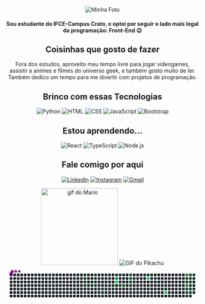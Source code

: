 <div align="center">
  <img src="https://github.com/VitoriaPio/VitoriaPio/assets/81269768/083f3dae-579a-4713-8f98-972304a312d0" alt="Minha Foto">

  <h4>Sou estudante do IFCE-Campus Crato, e optei por seguir o lado mais legal da programação: Front-End 😉</h4>

  <h2>Coisinhas que gosto de fazer</h2>
Fora dos estudos, aproveito meu tempo livre para jogar videogames, assistir a animes e filmes do universo geek, e também gosto muito de ler. Também dedico um tempo para me divertir com projetos de programação.

  <h2>Brinco com essas Tecnologias</h2>
  <p>
    <img src="https://img.shields.io/badge/Python-14354C?style=for-the-badge&logo=python&logoColor=white" alt="Python">
    <img src="https://img.shields.io/badge/HTML5-E34F26?style=for-the-badge&logo=html5&logoColor=white" alt="HTML">
    <img src="https://img.shields.io/badge/CSS3-1572B6?style=for-the-badge&logo=css3&logoColor=white" alt="CSS">
    <img src="https://img.shields.io/badge/JavaScript-F7DF1E?style=for-the-badge&logo=javascript&logoColor=black" alt="JavaScript">
    <img src="https://img.shields.io/badge/Bootstrap-563D7C?style=for-the-badge&logo=bootstrap&logoColor=white" alt="Bootstrap">
  </p>

  <h2>Estou aprendendo...</h2>
  <p>
    <img src="https://img.shields.io/badge/React-20232A?style=for-the-badge&logo=react&logoColor=61DAFB" alt="React">
    <img src="https://img.shields.io/badge/TypeScript-007ACC?style=for-the-badge&logo=typescript&logoColor=white" alt="TypeScript">
    <img src="https://img.shields.io/badge/Node.js-43853D?style=for-the-badge&logo=node.js&logoColor=white" alt="Node.js">
  </p>

  <h2>Fale comigo por aqui</h2>
  <p>
    <a href="https://www.linkedin.com/in/vitoriapio"><img src="https://img.shields.io/badge/linkedin-0A66C2?style=for-the-badge&logo=linkedin&logoColor=white" alt="LinkedIn"></a>
    <a href="https://www.instagram.com/a.piio_"><img src="https://img.shields.io/badge/Instagram-E4405F?style=for-the-badge&logo=instagram&logoColor=white" alt="Instagram"></a>
    <a href="mailto:pio.vitoria156@gmail.com"><img src="https://img.shields.io/badge/Gmail-D14836?style=for-the-badge&logo=gmail&logoColor=white" alt="Gmail"></a>
  </p>
  
  <img src="https://i.pinimg.com/originals/56/79/a5/5679a551fa9155ab2513d0c1e0e2bb0f.gif" alt= "gif do Mario" style="widht=200px; height:200px">
  <img src="https://github.com/VitoriaPio/VitoriaPio/assets/81269768/5070c215-d5d3-4ffe-969f-8bec6deb55ce" alt="GIF do Pikachu">
</div>
<svg viewBox="-16 -32 880 192" width="880" height="192" xmlns="http://www.w3.org/2000/svg"><desc>Generated with https://github.com/Platane/snk</desc><style>:root{--cb:#1b1f230a;--cs:purple;--ce:#161b22;--c0:#161b22;--c1:#01311f;--c2:#034525;--c3:#0f6d31;--c4:#00c647}.c{shape-rendering:geometricPrecision;fill:var(--ce);stroke-width:1px;stroke:var(--cb);animation:none 28900ms linear infinite;width:12px;height:12px}@keyframes c0{33.9%{fill:var(--c1)}33.92%,100%{fill:var(--ce)}}.c.c0{fill:var(--c1);animation-name:c0}@keyframes c1{30.09%{fill:var(--c1)}30.11%,100%{fill:var(--ce)}}.c.c1{fill:var(--c1);animation-name:c1}@keyframes c2{31.13%{fill:var(--c1)}31.15%,100%{fill:var(--ce)}}.c.c2{fill:var(--c1);animation-name:c2}@keyframes c3{7.6%{fill:var(--c1)}7.62%,100%{fill:var(--ce)}}.c.c3{fill:var(--c1);animation-name:c3}@keyframes c4{7.95%{fill:var(--c1)}7.97%,100%{fill:var(--ce)}}.c.c4{fill:var(--c1);animation-name:c4}@keyframes c5{8.29%{fill:var(--c1)}8.31%,100%{fill:var(--ce)}}.c.c5{fill:var(--c1);animation-name:c5}@keyframes c6{8.64%{fill:var(--c1)}8.66%,100%{fill:var(--ce)}}.c.c6{fill:var(--c1);animation-name:c6}@keyframes c7{14.18%{fill:var(--c1)}14.2%,100%{fill:var(--ce)}}.c.c7{fill:var(--c1);animation-name:c7}@keyframes c8{13.48%{fill:var(--c1)}13.5%,100%{fill:var(--ce)}}.c.c8{fill:var(--c1);animation-name:c8}@keyframes c9{9.33%{fill:var(--c1)}9.35%,100%{fill:var(--ce)}}.c.c9{fill:var(--c1);animation-name:c9}@keyframes ca{13.14%{fill:var(--c1)}13.16%,100%{fill:var(--ce)}}.c.ca{fill:var(--c1);animation-name:ca}@keyframes cb{11.41%{fill:var(--c1)}11.43%,100%{fill:var(--ce)}}.c.cb{fill:var(--c1);animation-name:cb}@keyframes cc{10.37%{fill:var(--c1)}10.39%,100%{fill:var(--ce)}}.c.cc{fill:var(--c1);animation-name:cc}@keyframes cd{10.02%{fill:var(--c1)}10.04%,100%{fill:var(--ce)}}.c.cd{fill:var(--c1);animation-name:cd}@keyframes ce{9.68%{fill:var(--c1)}9.7%,100%{fill:var(--ce)}}.c.ce{fill:var(--c1);animation-name:ce}@keyframes cf{10.72%{fill:var(--c1)}10.74%,100%{fill:var(--ce)}}.c.cf{fill:var(--c1);animation-name:cf}@keyframes cg{15.56%{fill:var(--c1)}15.58%,100%{fill:var(--ce)}}.c.cg{fill:var(--c1);animation-name:cg}@keyframes ch{16.25%{fill:var(--c1)}16.27%,100%{fill:var(--ce)}}.c.ch{fill:var(--c1);animation-name:ch}@keyframes ci{26.63%{fill:var(--c1)}26.65%,100%{fill:var(--ce)}}.c.ci{fill:var(--c1);animation-name:ci}@keyframes cj{17.64%{fill:var(--c1)}17.66%,100%{fill:var(--ce)}}.c.cj{fill:var(--c1);animation-name:cj}@keyframes ck{17.29%{fill:var(--c1)}17.31%,100%{fill:var(--ce)}}.c.ck{fill:var(--c1);animation-name:ck}@keyframes cl{25.6%{fill:var(--c1)}25.62%,100%{fill:var(--ce)}}.c.cl{fill:var(--c1);animation-name:cl}@keyframes cm{23.17%{fill:var(--c1)}23.19%,100%{fill:var(--ce)}}.c.cm{fill:var(--c1);animation-name:cm}@keyframes cn{70.58%{fill:var(--c3)}70.6%,100%{fill:var(--ce)}}.c.cn{fill:var(--c3);animation-name:cn}@keyframes co{88.23%{fill:var(--c4)}88.25%,100%{fill:var(--ce)}}.c.co{fill:var(--c4);animation-name:co}@keyframes cp{18.33%{fill:var(--c1)}18.35%,100%{fill:var(--ce)}}.c.cp{fill:var(--c1);animation-name:cp}@keyframes cq{69.19%{fill:var(--c2)}69.21%,100%{fill:var(--ce)}}.c.cq{fill:var(--c2);animation-name:cq}@keyframes cr{67.46%{fill:var(--c2)}67.48%,100%{fill:var(--ce)}}.c.cr{fill:var(--c2);animation-name:cr}@keyframes cs{67.81%{fill:var(--c2)}67.83%,100%{fill:var(--ce)}}.c.cs{fill:var(--c2);animation-name:cs}@keyframes ct{19.71%{fill:var(--c1)}19.73%,100%{fill:var(--ce)}}.c.ct{fill:var(--c1);animation-name:ct}@keyframes cu{20.75%{fill:var(--c1)}20.77%,100%{fill:var(--ce)}}.c.cu{fill:var(--c1);animation-name:cu}@keyframes cv{20.06%{fill:var(--c1)}20.08%,100%{fill:var(--ce)}}.c.cv{fill:var(--c1);animation-name:cv}@keyframes cw{44.97%{fill:var(--c1)}44.99%,100%{fill:var(--ce)}}.c.cw{fill:var(--c1);animation-name:cw}@keyframes cx{84.77%{fill:var(--c4)}84.79%,100%{fill:var(--ce)}}.c.cx{fill:var(--c4);animation-name:cx}@keyframes cy{42.55%{fill:var(--c1)}42.57%,100%{fill:var(--ce)}}.c.cy{fill:var(--c1);animation-name:cy}@keyframes cz{81.65%{fill:var(--c4)}81.67%,100%{fill:var(--ce)}}.c.cz{fill:var(--c4);animation-name:cz}@keyframes c10{54.66%{fill:var(--c1)}54.68%,100%{fill:var(--ce)}}.c.c10{fill:var(--c1);animation-name:c10}@keyframes c11{77.84%{fill:var(--c3)}77.86%,100%{fill:var(--ce)}}.c.c11{fill:var(--c3);animation-name:c11}@keyframes c12{51.89%{fill:var(--c1)}51.91%,100%{fill:var(--ce)}}.c.c12{fill:var(--c1);animation-name:c12}@keyframes c13{51.55%{fill:var(--c1)}51.57%,100%{fill:var(--ce)}}.c.c13{fill:var(--c1);animation-name:c13}@keyframes c14{78.88%{fill:var(--c3)}78.9%,100%{fill:var(--ce)}}.c.c14{fill:var(--c3);animation-name:c14}@keyframes c15{54.32%{fill:var(--c1)}54.34%,100%{fill:var(--ce)}}.c.c15{fill:var(--c1);animation-name:c15}@keyframes c16{58.12%{fill:var(--c2)}58.14%,100%{fill:var(--ce)}}.c.c16{fill:var(--c2);animation-name:c16}@keyframes c17{55.7%{fill:var(--c1)}55.72%,100%{fill:var(--ce)}}.c.c17{fill:var(--c1);animation-name:c17}@keyframes c18{49.82%{fill:var(--c1)}49.84%,100%{fill:var(--ce)}}.c.c18{fill:var(--c1);animation-name:c18}@keyframes c19{50.16%{fill:var(--c1)}50.18%,100%{fill:var(--ce)}}.c.c19{fill:var(--c1);animation-name:c19}@keyframes c1a{51.2%{fill:var(--c1)}51.22%,100%{fill:var(--ce)}}.c.c1a{fill:var(--c1);animation-name:c1a}@keyframes c1b{52.93%{fill:var(--c1)}52.95%,100%{fill:var(--ce)}}.c.c1b{fill:var(--c1);animation-name:c1b}@keyframes c1c{53.97%{fill:var(--c1)}53.99%,100%{fill:var(--ce)}}.c.c1c{fill:var(--c1);animation-name:c1c}@keyframes c1d{56.39%{fill:var(--c1)}56.41%,100%{fill:var(--ce)}}.c.c1d{fill:var(--c1);animation-name:c1d}@keyframes c1e{60.54%{fill:var(--c2)}60.56%,100%{fill:var(--ce)}}.c.c1e{fill:var(--c2);animation-name:c1e}@keyframes c1f{50.51%{fill:var(--c1)}50.53%,100%{fill:var(--ce)}}.c.c1f{fill:var(--c1);animation-name:c1f}@keyframes c1g{50.86%{fill:var(--c1)}50.88%,100%{fill:var(--ce)}}.c.c1g{fill:var(--c1);animation-name:c1g}@keyframes c1h{53.28%{fill:var(--c1)}53.3%,100%{fill:var(--ce)}}.c.c1h{fill:var(--c1);animation-name:c1h}@keyframes c1i{53.62%{fill:var(--c1)}53.64%,100%{fill:var(--ce)}}.c.c1i{fill:var(--c1);animation-name:c1i}@keyframes c1j{56.74%{fill:var(--c1)}56.76%,100%{fill:var(--ce)}}.c.c1j{fill:var(--c1);animation-name:c1j}.u{transform-origin:0 0;transform:scale(0,1);animation:none linear 28900ms infinite}@keyframes u0{7.6%{transform:scale(0.000,1)}7.62%,7.95%{transform:scale(0.022,1)}7.97%,8.29%{transform:scale(0.044,1)}8.31%,8.64%{transform:scale(0.067,1)}8.66%,9.33%{transform:scale(0.089,1)}9.35%,9.68%{transform:scale(0.111,1)}9.7%,10.02%{transform:scale(0.133,1)}10.04%,10.37%{transform:scale(0.156,1)}10.39%,10.72%{transform:scale(0.178,1)}10.74%,11.41%{transform:scale(0.200,1)}11.43%,13.14%{transform:scale(0.222,1)}13.16%,13.48%{transform:scale(0.244,1)}13.5%,14.18%{transform:scale(0.267,1)}14.2%,15.56%{transform:scale(0.289,1)}15.58%,16.25%{transform:scale(0.311,1)}16.27%,17.29%{transform:scale(0.333,1)}17.31%,17.64%{transform:scale(0.356,1)}17.66%,18.33%{transform:scale(0.378,1)}18.35%,19.71%{transform:scale(0.400,1)}19.73%,20.06%{transform:scale(0.422,1)}20.08%,20.75%{transform:scale(0.444,1)}20.77%,23.17%{transform:scale(0.467,1)}23.19%,25.6%{transform:scale(0.489,1)}25.62%,26.63%{transform:scale(0.511,1)}26.65%,30.09%{transform:scale(0.533,1)}30.11%,31.13%{transform:scale(0.556,1)}31.15%,33.9%{transform:scale(0.578,1)}33.92%,42.55%{transform:scale(0.600,1)}42.57%,44.97%{transform:scale(0.622,1)}44.99%,49.82%{transform:scale(0.644,1)}49.84%,50.16%{transform:scale(0.667,1)}50.18%,50.51%{transform:scale(0.689,1)}50.53%,50.86%{transform:scale(0.711,1)}50.88%,51.2%{transform:scale(0.733,1)}51.22%,51.55%{transform:scale(0.756,1)}51.57%,51.89%{transform:scale(0.778,1)}51.91%,52.93%{transform:scale(0.800,1)}52.95%,53.28%{transform:scale(0.822,1)}53.3%,53.62%{transform:scale(0.844,1)}53.64%,53.97%{transform:scale(0.867,1)}53.99%,54.32%{transform:scale(0.889,1)}54.34%,54.66%{transform:scale(0.911,1)}54.68%,55.7%{transform:scale(0.933,1)}55.72%,56.39%{transform:scale(0.956,1)}56.41%,56.74%{transform:scale(0.978,1)}56.76%,100%{transform:scale(1.000,1)}}.u.u0{fill:var(--c1);animation-name:u0;transform-origin:0.0px 0}@keyframes u1{58.12%{transform:scale(0.000,1)}58.14%,60.54%{transform:scale(0.200,1)}60.56%,67.46%{transform:scale(0.400,1)}67.48%,67.81%{transform:scale(0.600,1)}67.83%,69.19%{transform:scale(0.800,1)}69.21%,100%{transform:scale(1.000,1)}}.u.u1{fill:var(--c2);animation-name:u1;transform-origin:681.4px 0}@keyframes u2{70.58%{transform:scale(0.000,1)}70.6%,77.84%{transform:scale(0.333,1)}77.86%,78.88%{transform:scale(0.667,1)}78.9%,100%{transform:scale(1.000,1)}}.u.u2{fill:var(--c3);animation-name:u2;transform-origin:757.1px 0}@keyframes u3{81.65%{transform:scale(0.000,1)}81.67%,84.77%{transform:scale(0.333,1)}84.79%,88.23%{transform:scale(0.667,1)}88.25%,100%{transform:scale(1.000,1)}}.u.u3{fill:var(--c4);animation-name:u3;transform-origin:802.6px 0}.s{shape-rendering:geometricPrecision;fill:var(--cs);animation:none linear 28900ms infinite}@keyframes s0{0%,99.65%{transform:translate(0px,-16px)}0.35%{transform:translate(0px,0px)}7.61%{transform:translate(336px,0px)}8.65%{transform:translate(336px,48px)}9.69%{transform:translate(384px,48px)}10.38%{transform:translate(384px,16px)}10.73%{transform:translate(400px,16px)}11.07%{transform:translate(400px,0px)}11.76%{transform:translate(368px,0px)}13.15%{transform:translate(368px,64px)}13.84%{transform:translate(336px,64px)}14.19%{transform:translate(336px,80px)}15.92%{transform:translate(416px,80px)}16.26%,27.34%{transform:translate(416px,64px)}17.3%{transform:translate(464px,64px)}17.65%{transform:translate(464px,48px)}18.34%,69.55%{transform:translate(496px,48px)}18.69%{transform:translate(496px,32px)}20.07%{transform:translate(560px,32px)}20.42%{transform:translate(560px,48px)}20.76%{transform:translate(544px,48px)}21.11%{transform:translate(544px,32px)}21.45%{transform:translate(528px,32px)}22.15%{transform:translate(528px,0px)}23.53%{transform:translate(464px,0px)}25.61%{transform:translate(464px,96px)}26.64%{transform:translate(416px,96px)}30.1%{transform:translate(288px,64px)}30.45%{transform:translate(288px,48px)}30.8%{transform:translate(304px,48px)}31.14%{transform:translate(304px,32px)}32.53%{transform:translate(240px,32px)}33.91%{transform:translate(240px,96px)}42.21%{transform:translate(624px,96px)}42.56%{transform:translate(624px,80px)}42.91%{transform:translate(640px,80px)}44.64%{transform:translate(640px,0px)}44.98%{transform:translate(624px,0px)}45.33%{transform:translate(624px,-16px)}49.48%{transform:translate(816px,-16px)}50.17%,52.25%{transform:translate(816px,16px)}50.52%{transform:translate(832px,16px)}50.87%{transform:translate(832px,32px)}51.56%{transform:translate(800px,32px)}51.9%{transform:translate(800px,16px)}52.94%{transform:translate(816px,48px)}53.29%{transform:translate(832px,48px)}53.63%,57.09%{transform:translate(832px,64px)}54.67%{transform:translate(784px,64px)}55.36%{transform:translate(784px,96px)}56.06%{transform:translate(816px,96px)}56.4%{transform:translate(816px,80px)}56.75%,58.82%{transform:translate(832px,80px)}57.79%{transform:translate(800px,64px)}58.13%{transform:translate(800px,80px)}60.9%{transform:translate(832px,-16px)}67.13%{transform:translate(544px,-16px)}67.82%{transform:translate(544px,16px)}68.51%{transform:translate(512px,16px)}69.2%{transform:translate(512px,48px)}70.24%{transform:translate(496px,16px)}70.59%,87.89%{transform:translate(480px,16px)}70.93%{transform:translate(480px,0px)}77.85%{transform:translate(800px,0px)}78.89%{transform:translate(800px,48px)}80.97%{transform:translate(704px,48px)}81.66%{transform:translate(704px,80px)}82.01%{transform:translate(688px,80px)}83.39%{transform:translate(688px,16px)}88.24%{transform:translate(480px,32px)}94.12%{transform:translate(208px,32px)}94.46%{transform:translate(208px,16px)}94.81%{transform:translate(192px,16px)}95.16%{transform:translate(192px,0px)}98.27%{transform:translate(48px,0px)}98.62%{transform:translate(48px,-16px)}}.s.s0{transform:translate(0px,-16px);animation-name:s0}@keyframes s1{0%,99.65%{transform:translate(16px,-16px)}0.35%{transform:translate(0px,-16px)}0.69%{transform:translate(0px,0px)}7.96%{transform:translate(336px,0px)}9%{transform:translate(336px,48px)}10.03%{transform:translate(384px,48px)}10.73%{transform:translate(384px,16px)}11.07%{transform:translate(400px,16px)}11.42%{transform:translate(400px,0px)}12.11%{transform:translate(368px,0px)}13.49%{transform:translate(368px,64px)}14.19%{transform:translate(336px,64px)}14.53%{transform:translate(336px,80px)}16.26%{transform:translate(416px,80px)}16.61%,27.68%{transform:translate(416px,64px)}17.65%{transform:translate(464px,64px)}17.99%{transform:translate(464px,48px)}18.69%,69.9%{transform:translate(496px,48px)}19.03%{transform:translate(496px,32px)}20.42%{transform:translate(560px,32px)}20.76%{transform:translate(560px,48px)}21.11%{transform:translate(544px,48px)}21.45%{transform:translate(544px,32px)}21.8%{transform:translate(528px,32px)}22.49%{transform:translate(528px,0px)}23.88%{transform:translate(464px,0px)}25.95%{transform:translate(464px,96px)}26.99%{transform:translate(416px,96px)}30.45%{transform:translate(288px,64px)}30.8%{transform:translate(288px,48px)}31.14%{transform:translate(304px,48px)}31.49%{transform:translate(304px,32px)}32.87%{transform:translate(240px,32px)}34.26%{transform:translate(240px,96px)}42.56%{transform:translate(624px,96px)}42.91%{transform:translate(624px,80px)}43.25%{transform:translate(640px,80px)}44.98%{transform:translate(640px,0px)}45.33%{transform:translate(624px,0px)}45.67%{transform:translate(624px,-16px)}49.83%{transform:translate(816px,-16px)}50.52%,52.6%{transform:translate(816px,16px)}50.87%{transform:translate(832px,16px)}51.21%{transform:translate(832px,32px)}51.9%{transform:translate(800px,32px)}52.25%{transform:translate(800px,16px)}53.29%{transform:translate(816px,48px)}53.63%{transform:translate(832px,48px)}53.98%,57.44%{transform:translate(832px,64px)}55.02%{transform:translate(784px,64px)}55.71%{transform:translate(784px,96px)}56.4%{transform:translate(816px,96px)}56.75%{transform:translate(816px,80px)}57.09%,59.17%{transform:translate(832px,80px)}58.13%{transform:translate(800px,64px)}58.48%{transform:translate(800px,80px)}61.25%{transform:translate(832px,-16px)}67.47%{transform:translate(544px,-16px)}68.17%{transform:translate(544px,16px)}68.86%{transform:translate(512px,16px)}69.55%{transform:translate(512px,48px)}70.59%{transform:translate(496px,16px)}70.93%,88.24%{transform:translate(480px,16px)}71.28%{transform:translate(480px,0px)}78.2%{transform:translate(800px,0px)}79.24%{transform:translate(800px,48px)}81.31%{transform:translate(704px,48px)}82.01%{transform:translate(704px,80px)}82.35%{transform:translate(688px,80px)}83.74%{transform:translate(688px,16px)}88.58%{transform:translate(480px,32px)}94.46%{transform:translate(208px,32px)}94.81%{transform:translate(208px,16px)}95.16%{transform:translate(192px,16px)}95.5%{transform:translate(192px,0px)}98.62%{transform:translate(48px,0px)}98.96%{transform:translate(48px,-16px)}}.s.s1{transform:translate(16px,-16px);animation-name:s1}@keyframes s2{0%,99.65%{transform:translate(32px,-16px)}0.69%{transform:translate(0px,-16px)}1.04%{transform:translate(0px,0px)}8.3%{transform:translate(336px,0px)}9.34%{transform:translate(336px,48px)}10.38%{transform:translate(384px,48px)}11.07%{transform:translate(384px,16px)}11.42%{transform:translate(400px,16px)}11.76%{transform:translate(400px,0px)}12.46%{transform:translate(368px,0px)}13.84%{transform:translate(368px,64px)}14.53%{transform:translate(336px,64px)}14.88%{transform:translate(336px,80px)}16.61%{transform:translate(416px,80px)}16.96%,28.03%{transform:translate(416px,64px)}17.99%{transform:translate(464px,64px)}18.34%{transform:translate(464px,48px)}19.03%,70.24%{transform:translate(496px,48px)}19.38%{transform:translate(496px,32px)}20.76%{transform:translate(560px,32px)}21.11%{transform:translate(560px,48px)}21.45%{transform:translate(544px,48px)}21.8%{transform:translate(544px,32px)}22.15%{transform:translate(528px,32px)}22.84%{transform:translate(528px,0px)}24.22%{transform:translate(464px,0px)}26.3%{transform:translate(464px,96px)}27.34%{transform:translate(416px,96px)}30.8%{transform:translate(288px,64px)}31.14%{transform:translate(288px,48px)}31.49%{transform:translate(304px,48px)}31.83%{transform:translate(304px,32px)}33.22%{transform:translate(240px,32px)}34.6%{transform:translate(240px,96px)}42.91%{transform:translate(624px,96px)}43.25%{transform:translate(624px,80px)}43.6%{transform:translate(640px,80px)}45.33%{transform:translate(640px,0px)}45.67%{transform:translate(624px,0px)}46.02%{transform:translate(624px,-16px)}50.17%{transform:translate(816px,-16px)}50.87%,52.94%{transform:translate(816px,16px)}51.21%{transform:translate(832px,16px)}51.56%{transform:translate(832px,32px)}52.25%{transform:translate(800px,32px)}52.6%{transform:translate(800px,16px)}53.63%{transform:translate(816px,48px)}53.98%{transform:translate(832px,48px)}54.33%,57.79%{transform:translate(832px,64px)}55.36%{transform:translate(784px,64px)}56.06%{transform:translate(784px,96px)}56.75%{transform:translate(816px,96px)}57.09%{transform:translate(816px,80px)}57.44%,59.52%{transform:translate(832px,80px)}58.48%{transform:translate(800px,64px)}58.82%{transform:translate(800px,80px)}61.59%{transform:translate(832px,-16px)}67.82%{transform:translate(544px,-16px)}68.51%{transform:translate(544px,16px)}69.2%{transform:translate(512px,16px)}69.9%{transform:translate(512px,48px)}70.93%{transform:translate(496px,16px)}71.28%,88.58%{transform:translate(480px,16px)}71.63%{transform:translate(480px,0px)}78.55%{transform:translate(800px,0px)}79.58%{transform:translate(800px,48px)}81.66%{transform:translate(704px,48px)}82.35%{transform:translate(704px,80px)}82.7%{transform:translate(688px,80px)}84.08%{transform:translate(688px,16px)}88.93%{transform:translate(480px,32px)}94.81%{transform:translate(208px,32px)}95.16%{transform:translate(208px,16px)}95.5%{transform:translate(192px,16px)}95.85%{transform:translate(192px,0px)}98.96%{transform:translate(48px,0px)}99.31%{transform:translate(48px,-16px)}}.s.s2{transform:translate(32px,-16px);animation-name:s2}@keyframes s3{0%,99.65%{transform:translate(48px,-16px)}1.04%{transform:translate(0px,-16px)}1.38%{transform:translate(0px,0px)}8.65%{transform:translate(336px,0px)}9.69%{transform:translate(336px,48px)}10.73%{transform:translate(384px,48px)}11.42%{transform:translate(384px,16px)}11.76%{transform:translate(400px,16px)}12.11%{transform:translate(400px,0px)}12.8%{transform:translate(368px,0px)}14.19%{transform:translate(368px,64px)}14.88%{transform:translate(336px,64px)}15.22%{transform:translate(336px,80px)}16.96%{transform:translate(416px,80px)}17.3%,28.37%{transform:translate(416px,64px)}18.34%{transform:translate(464px,64px)}18.69%{transform:translate(464px,48px)}19.38%,70.59%{transform:translate(496px,48px)}19.72%{transform:translate(496px,32px)}21.11%{transform:translate(560px,32px)}21.45%{transform:translate(560px,48px)}21.8%{transform:translate(544px,48px)}22.15%{transform:translate(544px,32px)}22.49%{transform:translate(528px,32px)}23.18%{transform:translate(528px,0px)}24.57%{transform:translate(464px,0px)}26.64%{transform:translate(464px,96px)}27.68%{transform:translate(416px,96px)}31.14%{transform:translate(288px,64px)}31.49%{transform:translate(288px,48px)}31.83%{transform:translate(304px,48px)}32.18%{transform:translate(304px,32px)}33.56%{transform:translate(240px,32px)}34.95%{transform:translate(240px,96px)}43.25%{transform:translate(624px,96px)}43.6%{transform:translate(624px,80px)}43.94%{transform:translate(640px,80px)}45.67%{transform:translate(640px,0px)}46.02%{transform:translate(624px,0px)}46.37%{transform:translate(624px,-16px)}50.52%{transform:translate(816px,-16px)}51.21%,53.29%{transform:translate(816px,16px)}51.56%{transform:translate(832px,16px)}51.9%{transform:translate(832px,32px)}52.6%{transform:translate(800px,32px)}52.94%{transform:translate(800px,16px)}53.98%{transform:translate(816px,48px)}54.33%{transform:translate(832px,48px)}54.67%,58.13%{transform:translate(832px,64px)}55.71%{transform:translate(784px,64px)}56.4%{transform:translate(784px,96px)}57.09%{transform:translate(816px,96px)}57.44%{transform:translate(816px,80px)}57.79%,59.86%{transform:translate(832px,80px)}58.82%{transform:translate(800px,64px)}59.17%{transform:translate(800px,80px)}61.94%{transform:translate(832px,-16px)}68.17%{transform:translate(544px,-16px)}68.86%{transform:translate(544px,16px)}69.55%{transform:translate(512px,16px)}70.24%{transform:translate(512px,48px)}71.28%{transform:translate(496px,16px)}71.63%,88.93%{transform:translate(480px,16px)}71.97%{transform:translate(480px,0px)}78.89%{transform:translate(800px,0px)}79.93%{transform:translate(800px,48px)}82.01%{transform:translate(704px,48px)}82.7%{transform:translate(704px,80px)}83.04%{transform:translate(688px,80px)}84.43%{transform:translate(688px,16px)}89.27%{transform:translate(480px,32px)}95.16%{transform:translate(208px,32px)}95.5%{transform:translate(208px,16px)}95.85%{transform:translate(192px,16px)}96.19%{transform:translate(192px,0px)}99.31%{transform:translate(48px,0px)}}.s.s3{transform:translate(48px,-16px);animation-name:s3}</style><rect class="c" x="2" y="2" rx="2" ry="2"></rect><rect class="c" x="2" y="18" rx="2" ry="2"></rect><rect class="c" x="2" y="34" rx="2" ry="2"></rect><rect class="c" x="2" y="50" rx="2" ry="2"></rect><rect class="c" x="2" y="66" rx="2" ry="2"></rect><rect class="c" x="2" y="82" rx="2" ry="2"></rect><rect class="c" x="2" y="98" rx="2" ry="2"></rect><rect class="c" x="18" y="2" rx="2" ry="2"></rect><rect class="c" x="18" y="18" rx="2" ry="2"></rect><rect class="c" x="18" y="34" rx="2" ry="2"></rect><rect class="c" x="18" y="50" rx="2" ry="2"></rect><rect class="c" x="18" y="66" rx="2" ry="2"></rect><rect class="c" x="18" y="82" rx="2" ry="2"></rect><rect class="c" x="18" y="98" rx="2" ry="2"></rect><rect class="c" x="34" y="2" rx="2" ry="2"></rect><rect class="c" x="34" y="18" rx="2" ry="2"></rect><rect class="c" x="34" y="34" rx="2" ry="2"></rect><rect class="c" x="34" y="50" rx="2" ry="2"></rect><rect class="c" x="34" y="66" rx="2" ry="2"></rect><rect class="c" x="34" y="82" rx="2" ry="2"></rect><rect class="c" x="34" y="98" rx="2" ry="2"></rect><rect class="c" x="50" y="2" rx="2" ry="2"></rect><rect class="c" x="50" y="18" rx="2" ry="2"></rect><rect class="c" x="50" y="34" rx="2" ry="2"></rect><rect class="c" x="50" y="50" rx="2" ry="2"></rect><rect class="c" x="50" y="66" rx="2" ry="2"></rect><rect class="c" x="50" y="82" rx="2" ry="2"></rect><rect class="c" x="50" y="98" rx="2" ry="2"></rect><rect class="c" x="66" y="2" rx="2" ry="2"></rect><rect class="c" x="66" y="18" rx="2" ry="2"></rect><rect class="c" x="66" y="34" rx="2" ry="2"></rect><rect class="c" x="66" y="50" rx="2" ry="2"></rect><rect class="c" x="66" y="66" rx="2" ry="2"></rect><rect class="c" x="66" y="82" rx="2" ry="2"></rect><rect class="c" x="66" y="98" rx="2" ry="2"></rect><rect class="c" x="82" y="2" rx="2" ry="2"></rect><rect class="c" x="82" y="18" rx="2" ry="2"></rect><rect class="c" x="82" y="34" rx="2" ry="2"></rect><rect class="c" x="82" y="50" rx="2" ry="2"></rect><rect class="c" x="82" y="66" rx="2" ry="2"></rect><rect class="c" x="82" y="82" rx="2" ry="2"></rect><rect class="c" x="82" y="98" rx="2" ry="2"></rect><rect class="c" x="98" y="2" rx="2" ry="2"></rect><rect class="c" x="98" y="18" rx="2" ry="2"></rect><rect class="c" x="98" y="34" rx="2" ry="2"></rect><rect class="c" x="98" y="50" rx="2" ry="2"></rect><rect class="c" x="98" y="66" rx="2" ry="2"></rect><rect class="c" x="98" y="82" rx="2" ry="2"></rect><rect class="c" x="98" y="98" rx="2" ry="2"></rect><rect class="c" x="114" y="2" rx="2" ry="2"></rect><rect class="c" x="114" y="18" rx="2" ry="2"></rect><rect class="c" x="114" y="34" rx="2" ry="2"></rect><rect class="c" x="114" y="50" rx="2" ry="2"></rect><rect class="c" x="114" y="66" rx="2" ry="2"></rect><rect class="c" x="114" y="82" rx="2" ry="2"></rect><rect class="c" x="114" y="98" rx="2" ry="2"></rect><rect class="c" x="130" y="2" rx="2" ry="2"></rect><rect class="c" x="130" y="18" rx="2" ry="2"></rect><rect class="c" x="130" y="34" rx="2" ry="2"></rect><rect class="c" x="130" y="50" rx="2" ry="2"></rect><rect class="c" x="130" y="66" rx="2" ry="2"></rect><rect class="c" x="130" y="82" rx="2" ry="2"></rect><rect class="c" x="130" y="98" rx="2" ry="2"></rect><rect class="c" x="146" y="2" rx="2" ry="2"></rect><rect class="c" x="146" y="18" rx="2" ry="2"></rect><rect class="c" x="146" y="34" rx="2" ry="2"></rect><rect class="c" x="146" y="50" rx="2" ry="2"></rect><rect class="c" x="146" y="66" rx="2" ry="2"></rect><rect class="c" x="146" y="82" rx="2" ry="2"></rect><rect class="c" x="146" y="98" rx="2" ry="2"></rect><rect class="c" x="162" y="2" rx="2" ry="2"></rect><rect class="c" x="162" y="18" rx="2" ry="2"></rect><rect class="c" x="162" y="34" rx="2" ry="2"></rect><rect class="c" x="162" y="50" rx="2" ry="2"></rect><rect class="c" x="162" y="66" rx="2" ry="2"></rect><rect class="c" x="162" y="82" rx="2" ry="2"></rect><rect class="c" x="162" y="98" rx="2" ry="2"></rect><rect class="c" x="178" y="2" rx="2" ry="2"></rect><rect class="c" x="178" y="18" rx="2" ry="2"></rect><rect class="c" x="178" y="34" rx="2" ry="2"></rect><rect class="c" x="178" y="50" rx="2" ry="2"></rect><rect class="c" x="178" y="66" rx="2" ry="2"></rect><rect class="c" x="178" y="82" rx="2" ry="2"></rect><rect class="c" x="178" y="98" rx="2" ry="2"></rect><rect class="c" x="194" y="2" rx="2" ry="2"></rect><rect class="c" x="194" y="18" rx="2" ry="2"></rect><rect class="c" x="194" y="34" rx="2" ry="2"></rect><rect class="c" x="194" y="50" rx="2" ry="2"></rect><rect class="c" x="194" y="66" rx="2" ry="2"></rect><rect class="c" x="194" y="82" rx="2" ry="2"></rect><rect class="c" x="194" y="98" rx="2" ry="2"></rect><rect class="c" x="210" y="2" rx="2" ry="2"></rect><rect class="c" x="210" y="18" rx="2" ry="2"></rect><rect class="c" x="210" y="34" rx="2" ry="2"></rect><rect class="c" x="210" y="50" rx="2" ry="2"></rect><rect class="c" x="210" y="66" rx="2" ry="2"></rect><rect class="c" x="210" y="82" rx="2" ry="2"></rect><rect class="c" x="210" y="98" rx="2" ry="2"></rect><rect class="c" x="226" y="2" rx="2" ry="2"></rect><rect class="c" x="226" y="18" rx="2" ry="2"></rect><rect class="c" x="226" y="34" rx="2" ry="2"></rect><rect class="c" x="226" y="50" rx="2" ry="2"></rect><rect class="c" x="226" y="66" rx="2" ry="2"></rect><rect class="c" x="226" y="82" rx="2" ry="2"></rect><rect class="c" x="226" y="98" rx="2" ry="2"></rect><rect class="c" x="242" y="2" rx="2" ry="2"></rect><rect class="c" x="242" y="18" rx="2" ry="2"></rect><rect class="c" x="242" y="34" rx="2" ry="2"></rect><rect class="c" x="242" y="50" rx="2" ry="2"></rect><rect class="c" x="242" y="66" rx="2" ry="2"></rect><rect class="c" x="242" y="82" rx="2" ry="2"></rect><rect class="c c0" x="242" y="98" rx="2" ry="2"></rect><rect class="c" x="258" y="2" rx="2" ry="2"></rect><rect class="c" x="258" y="18" rx="2" ry="2"></rect><rect class="c" x="258" y="34" rx="2" ry="2"></rect><rect class="c" x="258" y="50" rx="2" ry="2"></rect><rect class="c" x="258" y="66" rx="2" ry="2"></rect><rect class="c" x="258" y="82" rx="2" ry="2"></rect><rect class="c" x="258" y="98" rx="2" ry="2"></rect><rect class="c" x="274" y="2" rx="2" ry="2"></rect><rect class="c" x="274" y="18" rx="2" ry="2"></rect><rect class="c" x="274" y="34" rx="2" ry="2"></rect><rect class="c" x="274" y="50" rx="2" ry="2"></rect><rect class="c" x="274" y="66" rx="2" ry="2"></rect><rect class="c" x="274" y="82" rx="2" ry="2"></rect><rect class="c" x="274" y="98" rx="2" ry="2"></rect><rect class="c" x="290" y="2" rx="2" ry="2"></rect><rect class="c" x="290" y="18" rx="2" ry="2"></rect><rect class="c" x="290" y="34" rx="2" ry="2"></rect><rect class="c" x="290" y="50" rx="2" ry="2"></rect><rect class="c c1" x="290" y="66" rx="2" ry="2"></rect><rect class="c" x="290" y="82" rx="2" ry="2"></rect><rect class="c" x="290" y="98" rx="2" ry="2"></rect><rect class="c" x="306" y="2" rx="2" ry="2"></rect><rect class="c" x="306" y="18" rx="2" ry="2"></rect><rect class="c c2" x="306" y="34" rx="2" ry="2"></rect><rect class="c" x="306" y="50" rx="2" ry="2"></rect><rect class="c" x="306" y="66" rx="2" ry="2"></rect><rect class="c" x="306" y="82" rx="2" ry="2"></rect><rect class="c" x="306" y="98" rx="2" ry="2"></rect><rect class="c" x="322" y="2" rx="2" ry="2"></rect><rect class="c" x="322" y="18" rx="2" ry="2"></rect><rect class="c" x="322" y="34" rx="2" ry="2"></rect><rect class="c" x="322" y="50" rx="2" ry="2"></rect><rect class="c" x="322" y="66" rx="2" ry="2"></rect><rect class="c" x="322" y="82" rx="2" ry="2"></rect><rect class="c" x="322" y="98" rx="2" ry="2"></rect><rect class="c c3" x="338" y="2" rx="2" ry="2"></rect><rect class="c c4" x="338" y="18" rx="2" ry="2"></rect><rect class="c c5" x="338" y="34" rx="2" ry="2"></rect><rect class="c c6" x="338" y="50" rx="2" ry="2"></rect><rect class="c" x="338" y="66" rx="2" ry="2"></rect><rect class="c c7" x="338" y="82" rx="2" ry="2"></rect><rect class="c" x="338" y="98" rx="2" ry="2"></rect><rect class="c" x="354" y="2" rx="2" ry="2"></rect><rect class="c" x="354" y="18" rx="2" ry="2"></rect><rect class="c" x="354" y="34" rx="2" ry="2"></rect><rect class="c" x="354" y="50" rx="2" ry="2"></rect><rect class="c c8" x="354" y="66" rx="2" ry="2"></rect><rect class="c" x="354" y="82" rx="2" ry="2"></rect><rect class="c" x="354" y="98" rx="2" ry="2"></rect><rect class="c" x="370" y="2" rx="2" ry="2"></rect><rect class="c" x="370" y="18" rx="2" ry="2"></rect><rect class="c" x="370" y="34" rx="2" ry="2"></rect><rect class="c c9" x="370" y="50" rx="2" ry="2"></rect><rect class="c ca" x="370" y="66" rx="2" ry="2"></rect><rect class="c" x="370" y="82" rx="2" ry="2"></rect><rect class="c" x="370" y="98" rx="2" ry="2"></rect><rect class="c cb" x="386" y="2" rx="2" ry="2"></rect><rect class="c cc" x="386" y="18" rx="2" ry="2"></rect><rect class="c cd" x="386" y="34" rx="2" ry="2"></rect><rect class="c ce" x="386" y="50" rx="2" ry="2"></rect><rect class="c" x="386" y="66" rx="2" ry="2"></rect><rect class="c" x="386" y="82" rx="2" ry="2"></rect><rect class="c" x="386" y="98" rx="2" ry="2"></rect><rect class="c" x="402" y="2" rx="2" ry="2"></rect><rect class="c cf" x="402" y="18" rx="2" ry="2"></rect><rect class="c" x="402" y="34" rx="2" ry="2"></rect><rect class="c" x="402" y="50" rx="2" ry="2"></rect><rect class="c" x="402" y="66" rx="2" ry="2"></rect><rect class="c cg" x="402" y="82" rx="2" ry="2"></rect><rect class="c" x="402" y="98" rx="2" ry="2"></rect><rect class="c" x="418" y="2" rx="2" ry="2"></rect><rect class="c" x="418" y="18" rx="2" ry="2"></rect><rect class="c" x="418" y="34" rx="2" ry="2"></rect><rect class="c" x="418" y="50" rx="2" ry="2"></rect><rect class="c ch" x="418" y="66" rx="2" ry="2"></rect><rect class="c" x="418" y="82" rx="2" ry="2"></rect><rect class="c ci" x="418" y="98" rx="2" ry="2"></rect><rect class="c" x="434" y="2" rx="2" ry="2"></rect><rect class="c" x="434" y="18" rx="2" ry="2"></rect><rect class="c" x="434" y="34" rx="2" ry="2"></rect><rect class="c" x="434" y="50" rx="2" ry="2"></rect><rect class="c" x="434" y="66" rx="2" ry="2"></rect><rect class="c" x="434" y="82" rx="2" ry="2"></rect><rect class="c" x="434" y="98" rx="2" ry="2"></rect><rect class="c" x="450" y="2" rx="2" ry="2"></rect><rect class="c" x="450" y="18" rx="2" ry="2"></rect><rect class="c" x="450" y="34" rx="2" ry="2"></rect><rect class="c" x="450" y="50" rx="2" ry="2"></rect><rect class="c" x="450" y="66" rx="2" ry="2"></rect><rect class="c" x="450" y="82" rx="2" ry="2"></rect><rect class="c" x="450" y="98" rx="2" ry="2"></rect><rect class="c" x="466" y="2" rx="2" ry="2"></rect><rect class="c" x="466" y="18" rx="2" ry="2"></rect><rect class="c" x="466" y="34" rx="2" ry="2"></rect><rect class="c cj" x="466" y="50" rx="2" ry="2"></rect><rect class="c ck" x="466" y="66" rx="2" ry="2"></rect><rect class="c" x="466" y="82" rx="2" ry="2"></rect><rect class="c cl" x="466" y="98" rx="2" ry="2"></rect><rect class="c cm" x="482" y="2" rx="2" ry="2"></rect><rect class="c cn" x="482" y="18" rx="2" ry="2"></rect><rect class="c co" x="482" y="34" rx="2" ry="2"></rect><rect class="c" x="482" y="50" rx="2" ry="2"></rect><rect class="c" x="482" y="66" rx="2" ry="2"></rect><rect class="c" x="482" y="82" rx="2" ry="2"></rect><rect class="c" x="482" y="98" rx="2" ry="2"></rect><rect class="c" x="498" y="2" rx="2" ry="2"></rect><rect class="c" x="498" y="18" rx="2" ry="2"></rect><rect class="c" x="498" y="34" rx="2" ry="2"></rect><rect class="c cp" x="498" y="50" rx="2" ry="2"></rect><rect class="c" x="498" y="66" rx="2" ry="2"></rect><rect class="c" x="498" y="82" rx="2" ry="2"></rect><rect class="c" x="498" y="98" rx="2" ry="2"></rect><rect class="c" x="514" y="2" rx="2" ry="2"></rect><rect class="c" x="514" y="18" rx="2" ry="2"></rect><rect class="c" x="514" y="34" rx="2" ry="2"></rect><rect class="c cq" x="514" y="50" rx="2" ry="2"></rect><rect class="c" x="514" y="66" rx="2" ry="2"></rect><rect class="c" x="514" y="82" rx="2" ry="2"></rect><rect class="c" x="514" y="98" rx="2" ry="2"></rect><rect class="c" x="530" y="2" rx="2" ry="2"></rect><rect class="c" x="530" y="18" rx="2" ry="2"></rect><rect class="c" x="530" y="34" rx="2" ry="2"></rect><rect class="c" x="530" y="50" rx="2" ry="2"></rect><rect class="c" x="530" y="66" rx="2" ry="2"></rect><rect class="c" x="530" y="82" rx="2" ry="2"></rect><rect class="c" x="530" y="98" rx="2" ry="2"></rect><rect class="c cr" x="546" y="2" rx="2" ry="2"></rect><rect class="c cs" x="546" y="18" rx="2" ry="2"></rect><rect class="c ct" x="546" y="34" rx="2" ry="2"></rect><rect class="c cu" x="546" y="50" rx="2" ry="2"></rect><rect class="c" x="546" y="66" rx="2" ry="2"></rect><rect class="c" x="546" y="82" rx="2" ry="2"></rect><rect class="c" x="546" y="98" rx="2" ry="2"></rect><rect class="c" x="562" y="2" rx="2" ry="2"></rect><rect class="c" x="562" y="18" rx="2" ry="2"></rect><rect class="c cv" x="562" y="34" rx="2" ry="2"></rect><rect class="c" x="562" y="50" rx="2" ry="2"></rect><rect class="c" x="562" y="66" rx="2" ry="2"></rect><rect class="c" x="562" y="82" rx="2" ry="2"></rect><rect class="c" x="562" y="98" rx="2" ry="2"></rect><rect class="c" x="578" y="2" rx="2" ry="2"></rect><rect class="c" x="578" y="18" rx="2" ry="2"></rect><rect class="c" x="578" y="34" rx="2" ry="2"></rect><rect class="c" x="578" y="50" rx="2" ry="2"></rect><rect class="c" x="578" y="66" rx="2" ry="2"></rect><rect class="c" x="578" y="82" rx="2" ry="2"></rect><rect class="c" x="578" y="98" rx="2" ry="2"></rect><rect class="c" x="594" y="2" rx="2" ry="2"></rect><rect class="c" x="594" y="18" rx="2" ry="2"></rect><rect class="c" x="594" y="34" rx="2" ry="2"></rect><rect class="c" x="594" y="50" rx="2" ry="2"></rect><rect class="c" x="594" y="66" rx="2" ry="2"></rect><rect class="c" x="594" y="82" rx="2" ry="2"></rect><rect class="c" x="594" y="98" rx="2" ry="2"></rect><rect class="c" x="610" y="2" rx="2" ry="2"></rect><rect class="c" x="610" y="18" rx="2" ry="2"></rect><rect class="c" x="610" y="34" rx="2" ry="2"></rect><rect class="c" x="610" y="50" rx="2" ry="2"></rect><rect class="c" x="610" y="66" rx="2" ry="2"></rect><rect class="c" x="610" y="82" rx="2" ry="2"></rect><rect class="c" x="610" y="98" rx="2" ry="2"></rect><rect class="c cw" x="626" y="2" rx="2" ry="2"></rect><rect class="c cx" x="626" y="18" rx="2" ry="2"></rect><rect class="c" x="626" y="34" rx="2" ry="2"></rect><rect class="c" x="626" y="50" rx="2" ry="2"></rect><rect class="c" x="626" y="66" rx="2" ry="2"></rect><rect class="c cy" x="626" y="82" rx="2" ry="2"></rect><rect class="c" x="626" y="98" rx="2" ry="2"></rect><rect class="c" x="642" y="2" rx="2" ry="2"></rect><rect class="c" x="642" y="18" rx="2" ry="2"></rect><rect class="c" x="642" y="34" rx="2" ry="2"></rect><rect class="c" x="642" y="50" rx="2" ry="2"></rect><rect class="c" x="642" y="66" rx="2" ry="2"></rect><rect class="c" x="642" y="82" rx="2" ry="2"></rect><rect class="c" x="642" y="98" rx="2" ry="2"></rect><rect class="c" x="658" y="2" rx="2" ry="2"></rect><rect class="c" x="658" y="18" rx="2" ry="2"></rect><rect class="c" x="658" y="34" rx="2" ry="2"></rect><rect class="c" x="658" y="50" rx="2" ry="2"></rect><rect class="c" x="658" y="66" rx="2" ry="2"></rect><rect class="c" x="658" y="82" rx="2" ry="2"></rect><rect class="c" x="658" y="98" rx="2" ry="2"></rect><rect class="c" x="674" y="2" rx="2" ry="2"></rect><rect class="c" x="674" y="18" rx="2" ry="2"></rect><rect class="c" x="674" y="34" rx="2" ry="2"></rect><rect class="c" x="674" y="50" rx="2" ry="2"></rect><rect class="c" x="674" y="66" rx="2" ry="2"></rect><rect class="c" x="674" y="82" rx="2" ry="2"></rect><rect class="c" x="674" y="98" rx="2" ry="2"></rect><rect class="c" x="690" y="2" rx="2" ry="2"></rect><rect class="c" x="690" y="18" rx="2" ry="2"></rect><rect class="c" x="690" y="34" rx="2" ry="2"></rect><rect class="c" x="690" y="50" rx="2" ry="2"></rect><rect class="c" x="690" y="66" rx="2" ry="2"></rect><rect class="c" x="690" y="82" rx="2" ry="2"></rect><rect class="c" x="690" y="98" rx="2" ry="2"></rect><rect class="c" x="706" y="2" rx="2" ry="2"></rect><rect class="c" x="706" y="18" rx="2" ry="2"></rect><rect class="c" x="706" y="34" rx="2" ry="2"></rect><rect class="c" x="706" y="50" rx="2" ry="2"></rect><rect class="c" x="706" y="66" rx="2" ry="2"></rect><rect class="c cz" x="706" y="82" rx="2" ry="2"></rect><rect class="c" x="706" y="98" rx="2" ry="2"></rect><rect class="c" x="722" y="2" rx="2" ry="2"></rect><rect class="c" x="722" y="18" rx="2" ry="2"></rect><rect class="c" x="722" y="34" rx="2" ry="2"></rect><rect class="c" x="722" y="50" rx="2" ry="2"></rect><rect class="c" x="722" y="66" rx="2" ry="2"></rect><rect class="c" x="722" y="82" rx="2" ry="2"></rect><rect class="c" x="722" y="98" rx="2" ry="2"></rect><rect class="c" x="738" y="2" rx="2" ry="2"></rect><rect class="c" x="738" y="18" rx="2" ry="2"></rect><rect class="c" x="738" y="34" rx="2" ry="2"></rect><rect class="c" x="738" y="50" rx="2" ry="2"></rect><rect class="c" x="738" y="66" rx="2" ry="2"></rect><rect class="c" x="738" y="82" rx="2" ry="2"></rect><rect class="c" x="738" y="98" rx="2" ry="2"></rect><rect class="c" x="754" y="2" rx="2" ry="2"></rect><rect class="c" x="754" y="18" rx="2" ry="2"></rect><rect class="c" x="754" y="34" rx="2" ry="2"></rect><rect class="c" x="754" y="50" rx="2" ry="2"></rect><rect class="c" x="754" y="66" rx="2" ry="2"></rect><rect class="c" x="754" y="82" rx="2" ry="2"></rect><rect class="c" x="754" y="98" rx="2" ry="2"></rect><rect class="c" x="770" y="2" rx="2" ry="2"></rect><rect class="c" x="770" y="18" rx="2" ry="2"></rect><rect class="c" x="770" y="34" rx="2" ry="2"></rect><rect class="c" x="770" y="50" rx="2" ry="2"></rect><rect class="c" x="770" y="66" rx="2" ry="2"></rect><rect class="c" x="770" y="82" rx="2" ry="2"></rect><rect class="c" x="770" y="98" rx="2" ry="2"></rect><rect class="c" x="786" y="2" rx="2" ry="2"></rect><rect class="c" x="786" y="18" rx="2" ry="2"></rect><rect class="c" x="786" y="34" rx="2" ry="2"></rect><rect class="c" x="786" y="50" rx="2" ry="2"></rect><rect class="c c10" x="786" y="66" rx="2" ry="2"></rect><rect class="c" x="786" y="82" rx="2" ry="2"></rect><rect class="c" x="786" y="98" rx="2" ry="2"></rect><rect class="c c11" x="802" y="2" rx="2" ry="2"></rect><rect class="c c12" x="802" y="18" rx="2" ry="2"></rect><rect class="c c13" x="802" y="34" rx="2" ry="2"></rect><rect class="c c14" x="802" y="50" rx="2" ry="2"></rect><rect class="c c15" x="802" y="66" rx="2" ry="2"></rect><rect class="c c16" x="802" y="82" rx="2" ry="2"></rect><rect class="c c17" x="802" y="98" rx="2" ry="2"></rect><rect class="c c18" x="818" y="2" rx="2" ry="2"></rect><rect class="c c19" x="818" y="18" rx="2" ry="2"></rect><rect class="c c1a" x="818" y="34" rx="2" ry="2"></rect><rect class="c c1b" x="818" y="50" rx="2" ry="2"></rect><rect class="c c1c" x="818" y="66" rx="2" ry="2"></rect><rect class="c c1d" x="818" y="82" rx="2" ry="2"></rect><rect class="c" x="818" y="98" rx="2" ry="2"></rect><rect class="c c1e" x="834" y="2" rx="2" ry="2"></rect><rect class="c c1f" x="834" y="18" rx="2" ry="2"></rect><rect class="c c1g" x="834" y="34" rx="2" ry="2"></rect><rect class="c c1h" x="834" y="50" rx="2" ry="2"></rect><rect class="c c1i" x="834" y="66" rx="2" ry="2"></rect><rect class="c c1j" x="834" y="82" rx="2" ry="2"></rect><rect class="u u0" height="12" width="682.0" x="0.0" y="144"></rect><rect class="u u1" height="12" width="76.3" x="681.4" y="144"></rect><rect class="u u2" height="12" width="46.0" x="757.1" y="144"></rect><rect class="u u3" height="12" width="46.0" x="802.6" y="144"></rect><rect class="s s0" x="0.8" y="0.8" width="14.4" height="14.4" rx="4.5" ry="4.5"></rect><rect class="s s1" x="1.8" y="1.8" width="12.3" height="12.3" rx="4.1" ry="4.1"></rect><rect class="s s2" x="2.6" y="2.6" width="10.8" height="10.8" rx="3.6" ry="3.6"></rect><rect class="s s3" x="3.0" y="3.0" width="9.9" height="9.9" rx="3.3" ry="3.3"></rect></svg>
